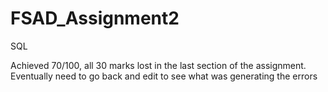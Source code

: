 # FSAD_Assignment2
SQL

Achieved 70/100, all 30 marks lost in the last section of the assignment. Eventually need to go back and edit to see what was generating the errors
